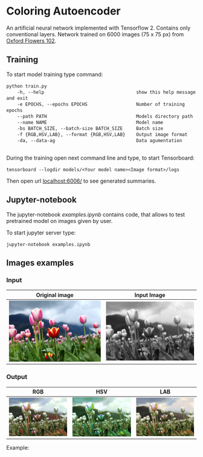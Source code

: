 # Coloring Autoencoder

An artificial neural network implemented with Tensorflow 2. Contains only conventional layers. Network trained on 6000
images (75 x 75 px) from
[Oxford Flowers 102](https://www.robots.ox.ac.uk/%7Evgg/data/flowers/102/).

## Training

To start model training type command:

```
python train.py 
    -h, --help                                  show this help message and exit
    -e EPOCHS, --epochs EPOCHS                  Number of training epochs
    --path PATH                                 Models directory path
    --name NAME                                 Model name
    -bs BATCH_SIZE, --batch-size BATCH_SIZE     Batch size
    -f {RGB,HSV,LAB}, --format {RGB,HSV,LAB}    Output image format
    -da, --data-ag                              Data agumentation
                
```

During the training open next command line and type, to start Tensorboard:

```
tensorboard --logdir models/<Your model name><Image format>/logs
```

Then open url [localhost:6006/](localhost:6006/) to see generated summaries.

## Jupyter-notebook

The jupyter-notebook *examples.ipynb* contains code, that allows to test pretrained model on images given by user.

To start jupyter server type:

```commandline
jupyter-notebook examples.ipynb
```

## Images examples

### Input
| Original image | Input Image
| --- | --- |
| ![Input image](original.png) | ![Black and white image](black.png) |

### Output
| RGB | HSV| LAB |
| --- | --- |  --- |
| ![RGB](colored_rgb.png) | ![RGB](colored_hsv.png) | ![RGB](colored_lab.png)
Example:
